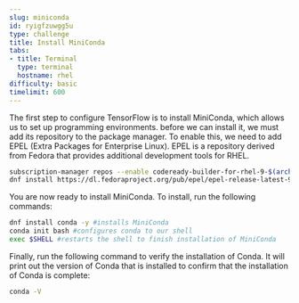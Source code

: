 ```yaml
---
slug: miniconda
id: ryigfzuwgg5u
type: challenge
title: Install MiniConda
tabs:
- title: Terminal
  type: terminal
  hostname: rhel
difficulty: basic
timelimit: 600
---
```

The first step to configure TensorFlow is to install MiniConda, which allows us to set up programming environments. before we can install it, we must add its repository to the package manager. To enable this, we need to add EPEL (Extra Packages for Enterprise Linux). EPEL is a repository derived from Fedora that provides additional development tools for RHEL.

```bash
subscription-manager repos --enable codeready-builder-for-rhel-9-$(arch)-rpms
dnf install https://dl.fedoraproject.org/pub/epel/epel-release-latest-9.noarch.rpm -y
```

You are now ready to install MiniConda. To install, run the following commands:

```bash
dnf install conda -y #installs MiniConda
conda init bash #configures conda to our shell
exec $SHELL #restarts the shell to finish installation of MiniConda
```

Finally, run the following command to verify the installation of Conda. It will print out the version of Conda that is installed to confirm that the installation of Conda is complete:
```bash
conda -V
```
